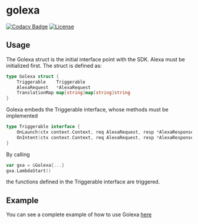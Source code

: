 # golexa

[![Codacy Badge](https://api.codacy.com/project/badge/Grade/cc64a91c4de74032bf559c98f6a78cdf)](https://app.codacy.com/app/battaroberto/golexa?utm_source=github.com&utm_medium=referral&utm_content=robertobatts/golexa&utm_campaign=Badge_Grade_Dashboard)
[![License](https://img.shields.io/badge/License-MPL%202.0-blue.svg)](https://www.mozilla.org/en-US/MPL/2.0/FAQ/)

## Usage

The Golexa struct is the initial interface point with the SDK.  Alexa must be
 initialized first.  The struct is defined as:

```Go
type Golexa struct {
	Triggerable    Triggerable
	AlexaRequest   *AlexaRequest
	TranslationMap map[string]map[string]string
}
```

Golexa embeds the Triggerable interface, whose methods must be implemented

```Go
type Triggerable interface {
	OnLaunch(ctx context.Context, req AlexaRequest, resp *AlexaResponse) error
	OnIntent(ctx context.Context, req AlexaRequest, resp *AlexaResponse) error
}
```

By calling 

```Go
var gxa = &Golexa{...}
gxa.LambdaStart()
```
the functions defined in the Triggerable interface are triggered.

## Example

You can see a complete example of how to use Golexa [here](https://github.com/robertobatts/golexa/blob/master/samples/scorekeeper/scorekeeper.go)
